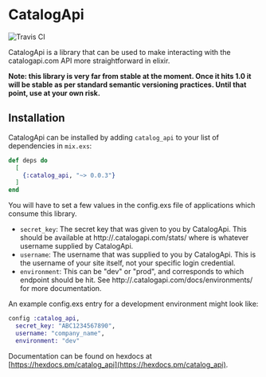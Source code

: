 # CatalogApi

![Travis CI](https://travis-ci.org/mbramson/catalog_api.svg?branch=master)

CatalogApi is a library that can be used to make interacting with the
catalogapi.com API more straightforward in elixir.

**Note: this library is very far from stable at the moment. Once it hits 1.0 it
will be stable as per standard semantic versioning practices. Until that point,
use at your own risk.**

## Installation

CatalogApi can be installed by adding `catalog_api` to your list of
dependencies in `mix.exs`:

```elixir
def deps do
  [
    {:catalog_api, "~> 0.0.3"}
  ]
end
```

You will have to set a few values in the config.exs file of applications which consume this library.
- `secret_key`: The secret key that was given to you by CatalogApi. This should
  be available at http://<username>.catalogapi.com/stats/ where <username> is
  whatever username supplied by CatalogApi.
- `username`: The username that was supplied to you by CatalogApi. This is the
  username of your site itself, not your specific login credential.
- `environment`: This can be "dev" or "prod", and corresponds to which endpoint
  should be hit. See http://<username>.catalogapi.com/docs/environments/ for
  more documentation.

An example config.exs entry for a development environment might look like:
```elixir
config :catalog_api,
  secret_key: "ABC1234567890",
  username: "company_name",
  environment: "dev"
```

Documentation can be found on hexdocs at
[https://hexdocs.pm/catalog_api](https://hexdocs.pm/catalog_api).
